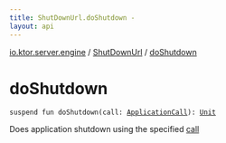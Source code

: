 ```yaml
---
title: ShutDownUrl.doShutdown - 
layout: api
---
```


<div class='api-docs-breadcrumbs'><a href="../index.html">io.ktor.server.engine</a> / <a href="index.html">ShutDownUrl</a> / <a href="./do-shutdown.html">doShutdown</a></div>

# doShutdown

<div class="signature"><code><span class="keyword">suspend</span> <span class="keyword">fun </span><span class="identifier">doShutdown</span><span class="symbol">(</span><span class="parameterName" id="io.ktor.server.engine.ShutDownUrl$doShutdown(io.ktor.application.ApplicationCall)/call">call</span><span class="symbol">:</span>&nbsp;<a href="../../io.ktor.application/-application-call/index.html"><span class="identifier">ApplicationCall</span></a><span class="symbol">)</span><span class="symbol">: </span><a href="https://kotlinlang.org/api/latest/jvm/stdlib/kotlin/-unit/index.html"><span class="identifier">Unit</span></a></code></div>

Does application shutdown using the specified <a href="do-shutdown.html#io.ktor.server.engine.ShutDownUrl$doShutdown(io.ktor.application.ApplicationCall)/call">call</a>

